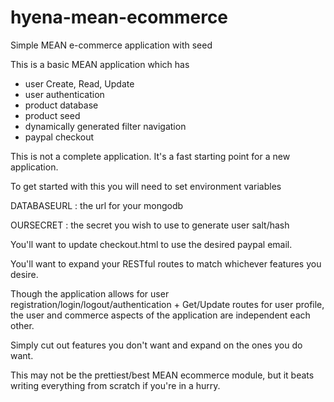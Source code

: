 # hyena-mean-ecommerce
Simple MEAN e-commerce application with seed

This is a basic MEAN application which has

- user Create, Read, Update
- user authentication
- product database
- product seed
- dynamically generated filter navigation 
- paypal checkout

This is not a complete application. It's a fast starting point for a new application. 

To get started with this you will need to set environment variables 

DATABASEURL : the url for your mongodb

OURSECRET : the secret you wish to use to generate user salt/hash

You'll want to update checkout.html to use the desired paypal email. 

You'll want to expand your RESTful routes to match whichever features you desire. 

Though the application allows for user registration/login/logout/authentication + Get/Update routes for
user profile, the user and commerce aspects of the application are independent each other. 

Simply cut out features you don't want and expand on the ones you do want. 

This may not be the prettiest/best MEAN ecommerce module, but it beats writing everything from scratch if you're in a hurry. 



